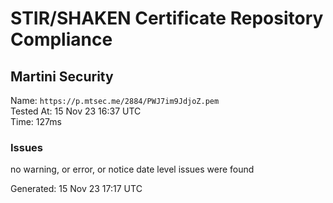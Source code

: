 # STIR/SHAKEN Certificate Repository Compliance

## Martini Security

Name: `https://p.mtsec.me/2884/PWJ7im9JdjoZ.pem`\
Tested At: 15 Nov 23 16:37 UTC\
Time: 127ms

### Issues

no warning, or error, or notice date level issues were found

Generated: 15 Nov 23 17:17 UTC